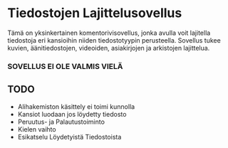 # Tiedostojen Lajittelusovellus

Tämä on yksinkertainen komentorivisovellus, jonka avulla voit lajitella tiedostoja eri kansioihin niiden tiedostotyypin perusteella. Sovellus tukee kuvien, äänitiedostojen, videoiden, asiakirjojen ja arkistojen lajittelua.

### SOVELLUS EI OLE VALMIS VIELÄ ###

## TODO 
- Alihakemiston käsittely ei toimi kunnolla
- Kansiot luodaan jos löydetty tiedosto
- Peruutus- ja Palautustoiminto
- Kielen vaihto
- Esikatselu Löydetyistä Tiedostoista
